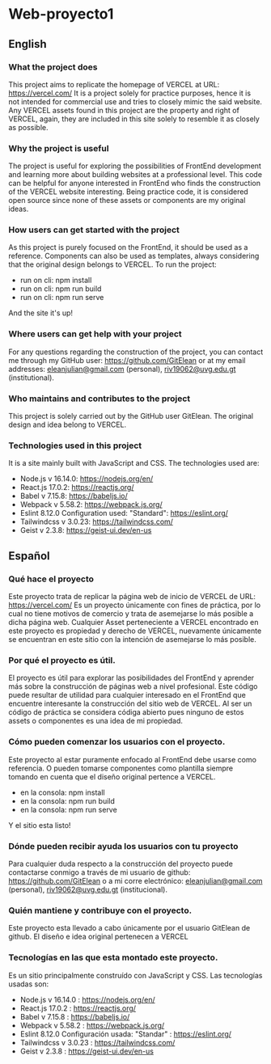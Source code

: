 # Web-proyecto1
## English
### What the project does
This project aims to replicate the homepage of VERCEL at URL: https://vercel.com/
It is a project solely for practice purposes, hence it is not intended for commercial use and tries to closely mimic
the said website. Any VERCEL assets found in this project are the property and right of VERCEL,
again, they are included in this site solely to resemble it as closely as possible.

### Why the project is useful
The project is useful for exploring the possibilities of FrontEnd development and learning more about building websites at a
professional level. This code can be helpful for anyone interested in FrontEnd who finds the construction of the VERCEL website interesting. Being practice code, it is considered open source since none of these assets or components are my original ideas.

### How users can get started with the project
As this project is purely focused on the FrontEnd, it should be used as a reference. Components can also be used as templates, always considering that the original design belongs to VERCEL.
To run the project:
- run on cli: npm install
- run on cli: npm run build
- run on cli: npm run serve

And the site it's up!

### Where users can get help with your project
For any questions regarding the construction of the project, you can contact me through my GitHub user: https://github.com/GitElean or at my email addresses: eleanjulian@gmail.com (personal), riv19062@uvg.edu.gt (institutional).

### Who maintains and contributes to the project
This project is solely carried out by the GitHub user GitElean. The original design and idea belong to VERCEL.

### Technologies used in this project
It is a site mainly built with JavaScript and CSS.
The technologies used are:

- Node.js v 16.14.0: https://nodejs.org/en/
- React.js 17.0.2: https://reactjs.org/
- Babel v 7.15.8: https://babeljs.io/
- Webpack v 5.58.2: https://webpack.js.org/
- Eslint 8.12.0 Configuration used: "Standard": https://eslint.org/
- Tailwindcss v 3.0.23: https://tailwindcss.com/
- Geist v 2.3.8: https://geist-ui.dev/en-us

## Español
### Qué hace el proyecto
Este proyecto trata de replicar la página web de inicio de VERCEL de URL: https://vercel.com/
Es un proyecto únicamente con fines de práctica, por lo cual no tiene motivos de comercio y trata de asemejarse lo más posible
a dicha página web. Cualquier Asset perteneciente a VERCEL encontrado en este proyecto es propiedad y derecho de VERCEL,
nuevamente únicamente se encuentran en este sitio con la intención de asemejarse lo más posible.

### Por qué el proyecto es útil.
El proyecto es útil para explorar las posibilidades del FrontEnd y aprender más sobre la construcción de páginas web a nivel
profesional. Este código puede resultar de utilidad para cualquier interesado en el FrontEnd que encuentre interesante la construcción del sitio web de VERCEL. Al ser un código de práctica se considera códiga abierto pues ninguno de estos assets o componentes es una idea de mi propiedad.

### Cómo pueden comenzar los usuarios con el proyecto.
Este proyecto al estar puramente enfocado al FrontEnd debe usarse como referencia. O pueden tomarse componentes como plantilla siempre tomando en cuenta que el diseño original pertence a VERCEL.
- en la consola: npm install
- en la consola: npm run build
- en la consola: npm run serve

Y el sitio esta listo!

### Dónde pueden recibir ayuda los usuarios con tu proyecto
Para cualquier duda respecto a la construcción del proyecto puede contactarse conmigo a través de mi usuario de github: https://github.com/GitElean o a mi corre electrónico: eleanjulian@gmail.com (personal), riv19062@uvg.edu.gt (institucional). 

### Quién mantiene y contribuye con el proyecto.
Este proyecto esta llevado a cabo únicamente por el usuario GitElean de github. El diseño e idea original pertenecen a VERCEL

### Tecnologías en las que esta montado este proyecto.
Es un sitio principalmente construído con JavaScript y CSS.
Las tecnologías usadas son:
- Node.js v 16.14.0 : https://nodejs.org/en/
- React.js 17.0.2 : https://reactjs.org/
- Babel v 7.15.8 : https://babeljs.io/
- Webpack v 5.58.2 : https://webpack.js.org/
- Eslint 8.12.0   Configuración usada: "Standar" : https://eslint.org/
- Tailwindcss v 3.0.23 : https://tailwindcss.com/
- Geist v 2.3.8 : https://geist-ui.dev/en-us
